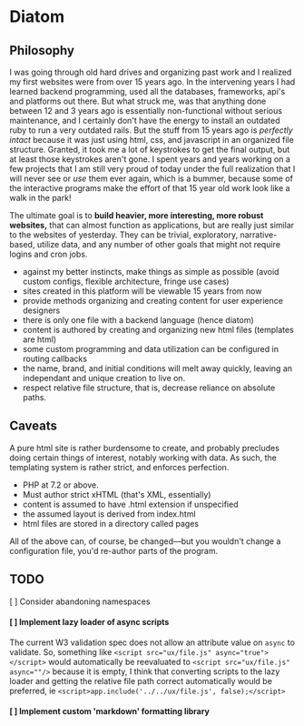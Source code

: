 # Diatom

## Philosophy

I was going through old hard drives and organizing past work and I realized my first websites were from over 15 years ago. In the intervening years I had learned backend programming, used all the databases, frameworks, api's and platforms out there. But what struck me, was that anything done between 12 and 3 years ago is essentially non-functional without serious maintenance, and I certainly don't have the energy to install an outdated ruby to run a very outdated rails. But the stuff from 15 years ago is *perfectly intact* because it was just using html, css, and javascript in an organized file structure. Granted, it took me a lot of keystrokes to get the final output, but at least those keystrokes aren't gone. I spent years and years working on a few projects that I am still very proud of today under the full realization that I will never see or *use* them ever again, which is a bummer, because some of the interactive programs make the effort of that 15 year old work look like a walk in the park!

The ultimate goal is to **build heavier, more interesting, more robust websites,** that can almost function as applications, but are really just similar to the websites of yesterday. They can be trivial, exploratory, narrative-based, utilize data, and any number of other goals that might not require logins and cron jobs.

- against my better instincts, make things as simple as possible (avoid custom configs, flexible architecture, fringe use cases)
- sites created in this platform will be viewable 15 years from now
- provide methods organizing and creating content for user experience designers
- there is only one file with a backend language (hence diatom)
- content is authored by creating and organizing new html files (templates are html)
- some custom programming and data utilization can be configured in routing callbacks
- the name, brand, and initial conditions will melt away quickly, leaving an independant and unique creation to live on.
- respect relative file structure, that is, decrease reliance on absolute paths.



## Caveats

A pure html site is rather burdensome to create, and probably precludes doing certain things of interest, notably working with data. As such, the templating system is rather strict, and enforces perfection.

- PHP at 7.2 or above.
- Must author strict xHTML (that's XML, essentially)
- content is assumed to have .html extension if unspecified
- the assumed layout is derived from index.html
- html files are stored in a directory called pages

All of the above can, of course, be changed—but you wouldn't change a configuration file, you'd re-author parts of the program.

## TODO

[ ] Consider abandoning namespaces

#### [ ] Implement lazy loader of async scripts

The current W3 validation spec does not allow an attribute value on `async` to validate. So, something like
`<script src="ux/file.js" async="true"></script>` would automatically be reevaluated to `<script src="ux/file.js" async=""/>` because it is empty, I think that converting scripts to the lazy loader and getting the relative file path correct automatically would be preferred, ie `<script>app.include('../../ux/file.js', false);</script>`

#### [ ] Implement custom 'markdown' formatting library
